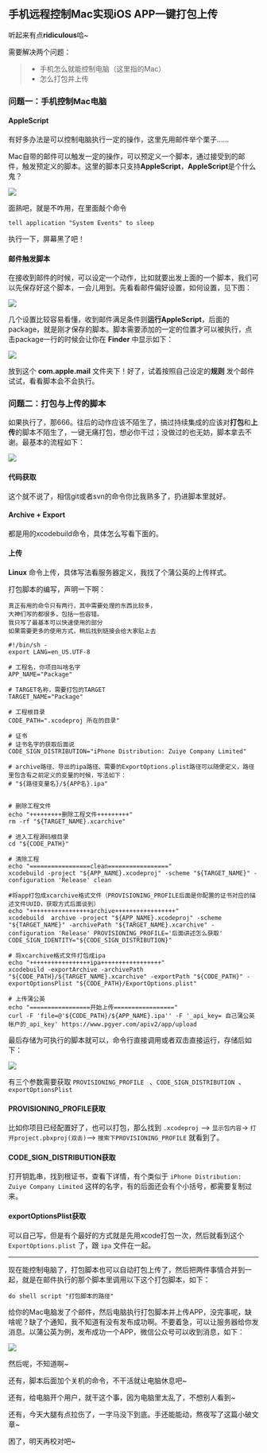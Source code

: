 ## 手机远程控制Mac实现iOS APP一键打包上传

听起来有点**ridiculous**哈~

需要解决两个问题：
> * 手机怎么就能控制电脑（这里指的Mac）
> * 怎么打包并上传

### 问题一：手机控制Mac电脑

#### AppleScript
有好多办法是可以控制电脑执行一定的操作，这里先用邮件举个栗子……

Mac自带的邮件可以触发一定的操作，可以预定义一个脚本，通过接受到的邮件，触发预定义的脚本。这里的脚本只支持**AppleScript**，**AppleScript**是个什么鬼？

![](image/AppleScript.png)

面熟吧，就是不咋用，在里面敲个命令

```
tell application "System Events" to sleep
```
执行一下，屏幕黑了吧！

#### 邮件触发脚本

在接收到邮件的时候，可以设定一个动作，比如就要出发上面的一个脚本，我们可以先保存好这个脚本，一会儿用到。先看看邮件偏好设置，如何设置，见下图：

![](image/邮件设置.png)

几个设置比较容易看懂，收到邮件满足条件则**运行AppleScript**，后面的package，就是刚才保存的脚本。脚本需要添加的一定的位置才可以被执行，点击package一行的时候会让你在 **Finder** 中显示如下：

![](image/脚本存放位置.png)

放到这个 **com.apple.mail** 文件夹下！好了，试着按照自己设定的**规则** 发个邮件试试，看看脚本会不会执行。

### 问题二：打包与上传的脚本
如果执行了，那666。往后的动作应该不陌生了，搞过持续集成的应该对**打包**和**上传**的脚本不陌生了，一键无痛打包，想必你干过；没做过的也无妨，脚本拿去不谢。最基本的流程如下：

![](image/打包流程.png)

#### 代码获取
这个就不说了，相信git或者svn的命令你比我熟多了，扔进脚本里就好。

#### Archive + Export
都是用的xcodebuild命令，具体怎么写看下面的。

#### 上传
**Linux** 命令上传，具体写法看服务器定义，我找了个蒲公英的上传样式。

打包脚本的编写，声明一下啊：

```
真正有用的命令只有两行，其中需要处理的东西比较多，
大神们写的都很多，包括一些容错。
我只写了最基本可以快速使用的部分
如果需要更多的使用方式，稍后找到链接会给大家贴上去
```
```
#!/bin/sh -
export LANG=en_US.UTF-8

# 工程名，你项目叫啥名字
APP_NAME="Package"

# TARGET名称，需要打包的TARGET
TARGET_NAME="Package"

# 工程根目录
CODE_PATH=".xcodeproj 所在的目录"

# 证书
# 证书名字的获取后面说
CODE_SIGN_DISTRIBUTION="iPhone Distribution: Zuiye Company Limited"

# archive路径、导出的ipa路径、需要的ExportOptions.plist路径可以随便定义，路径里包含有之前定义的变量的时候，写法如下：
# "${路径变量名}/${APP名}.ipa"


# 删除工程文件
echo "+++++++++删除工程文件+++++++++"
rm -rf "${TARGET_NAME}.xcarchive"

# 进入工程源码根目录
cd "${CODE_PATH}"

# 清除工程
echo "=================clean================="
xcodebuild -project "${APP_NAME}.xcodeproj" -scheme "${TARGET_NAME}" -configuration 'Release' clean

#将app打包成xcarchive格式文件（PROVISIONING_PROFILE后面是你配置的证书对应的描述文件UUID，获取方式后面谈到）
echo "+++++++++++++++++archive+++++++++++++++++"
xcodebuild  archive -project "${APP_NAME}.xcodeproj" -scheme "${TARGET_NAME}" -archivePath "${TARGET_NAME}.xcarchive" -configuration 'Release' PROVISIONING_PROFILE='后面讲述怎么获取' CODE_SIGN_IDENTITY="${CODE_SIGN_DISTRIBUTION}"

# 将xcarchive格式文件打包成ipa
echo "+++++++++++++++++ipa+++++++++++++++++"
xcodebuild -exportArchive -archivePath "${CODE_PATH}/${TARGET_NAME}.xcarchive" -exportPath "${CODE_PATH}" -exportOptionsPlist "${CODE_PATH}/ExportOptions.plist"

# 上传蒲公英
echo "=================开始上传================="
curl -F 'file=@'${CODE_PATH}/${APP_NAME}.ipa'' -F '_api_key= 自己蒲公英帐户的_api_key' https://www.pgyer.com/apiv2/app/upload

```
最后存储为可执行的脚本就可以，命令行直接调用或者双击直接运行，存储后如下：

![](image/shell.png)

有三个参数需要获取  `PROVISIONING_PROFILE ` 、`CODE_SIGN_DISTRIBUTION `、`exportOptionsPlist `

#### PROVISIONING_PROFILE获取
比如你项目已经配置好了，也可以打包，那么找到    `.xcodeproj` -->   `显示包内容`-> `打开project.pbxproj(双击)`--> `搜索下PROVISIONING_PROFILE` 就看到了。

#### CODE_SIGN_DISTRIBUTION获取
打开钥匙串，找到根证书，查看下详情，有个类似于 `iPhone Distribution: Zuiye Company Limited` 这样的名字，有的后面还会有个小括号，都需要复制过来。

#### exportOptionsPlist获取
可以自己写，但是有个最好的方式就是先用xcode打包一次，然后就看到这个`ExportOptions.plist` 了，跟 `ipa` 文件在一起。

***

现在能控制电脑了，打包脚本也可以自动打包上传了，然后把两件事情合并到一起，就是在邮件执行的那个脚本里调用以下这个打包脚本，如下：

```
do shell script "打包脚本的路径"
```
给你的Mac电脑发了个邮件，然后电脑执行打包脚本并上传APP，没完事呢，缺啥呢？缺了个通知，我不知道有没有发布成功啊。不要着急，可以让服务器给你发消息。以蒲公英为例，发布成功一个APP，微信公众号可以收到消息，如下：

![](image/消息通知.png)

然后呢，不知道啊~

还有，脚本后面加个关机的命令，不干活就让电脑休息吧~

还有，给电脑开个用户，就干这个事，因为电脑里太乱了，不想别人看到~

还有，今天大腿有点拉伤了，一字马没下到底。手还能能动，熬夜写了这篇小破文章~

困了，明天再校对吧~